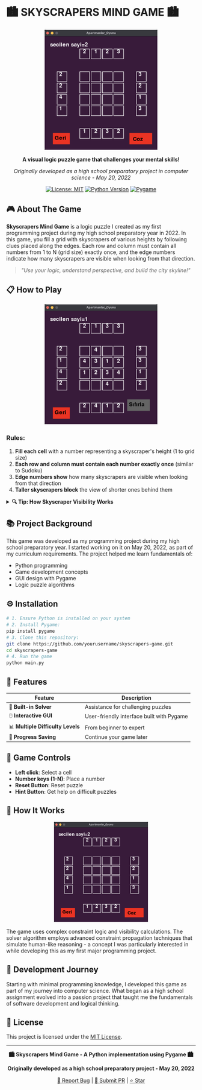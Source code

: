 # 🏙️ SKYSCRAPERS MIND GAME 🏙️
<div align="center">
  
  <img src="images/solver.png" width="300" alt="Game Logo">
  
  **A visual logic puzzle game that challenges your mental skills!**
  
  *Originally developed as a high school preparatory project in computer science - May 20, 2022*
  
  [![License: MIT](https://img.shields.io/badge/License-MIT-yellow.svg)](https://opensource.org/licenses/MIT)
  [![Python Version](https://img.shields.io/badge/python-3.6+-blue.svg)](https://www.python.org/downloads/)
  [![Pygame](https://img.shields.io/badge/pygame-2.0+-orange.svg)](https://www.pygame.org/)
</div>

## 🎮 About The Game
**Skyscrapers Mind Game** is a logic puzzle I created as my first programming project during my high school preparatory year in 2022. In this game, you fill a grid with skyscrapers of various heights by following clues placed along the edges. Each row and column must contain all numbers from 1 to N (grid size) exactly once, and the edge numbers indicate how many skyscrapers are visible when looking from that direction.

> *"Use your logic, understand perspective, and build the city skyline!"*

## 📋 How to Play
<div align="center">
  <img src="images/problem.png" width="300" alt="Problem Screen">
</div>

### Rules:
1. **Fill each cell** with a number representing a skyscraper's height (1 to grid size)
2. **Each row and column must contain each number exactly once** (similar to Sudoku)
3. **Edge numbers show** how many skyscrapers are visible when looking from that direction
4. **Taller skyscrapers block** the view of shorter ones behind them

<details>
<summary><b>🔍 Tip: How Skyscraper Visibility Works</b></summary>
<br>
For example, if you have skyscrapers arranged [2, 4, 1, 3] from left to right:
<ul>
<li>Looking from the left: You see 2 skyscrapers (2 and 4)</li>
<li>Looking from the right: You see 3 skyscrapers (3, 4 and 2)</li>
</ul>
<img src="images/starter.png" width="250" alt="Starter Screen">
</details>

## 📚 Project Background
This game was developed as my programming project during my high school preparatory year. I started working on it on May 20, 2022, as part of my curriculum requirements. The project helped me learn fundamentals of:
- Python programming
- Game development concepts
- GUI design with Pygame
- Logic puzzle algorithms

## ⚙️ Installation
```bash
# 1. Ensure Python is installed on your system
# 2. Install Pygame:
pip install pygame
# 3. Clone this repository:
git clone https://github.com/yourusername/skyscrapers-game.git
cd skyscrapers-game
# 4. Run the game
python main.py
```

## 🌟 Features
| Feature | Description |
|---------|-------------|
| 🔄 **Built-in Solver** | Assistance for challenging puzzles |
| 🖱️ **Interactive GUI** | User-friendly interface built with Pygame |
| 📊 **Multiple Difficulty Levels** | From beginner to expert |
| 💾 **Progress Saving** | Continue your game later |

## 🎯 Game Controls
- **Left click**: Select a cell
- **Number keys (1-N)**: Place a number
- **Reset Button**: Reset puzzle
- **Hint Button**: Get help on difficult puzzles

## 🤔 How It Works
<div align="center">
  <img src="images/solver.png" width="250" alt="Solver Screen">
</div>

The game uses complex constraint logic and visibility calculations. The solver algorithm employs advanced constraint propagation techniques that simulate human-like reasoning - a concept I was particularly interested in while developing this as my first major programming project.

## 🚀 Development Journey
Starting with minimal programming knowledge, I developed this game as part of my journey into computer science. What began as a high school assignment evolved into a passion project that taught me the fundamentals of software development and logical thinking.

## 📝 License
This project is licensed under the [MIT License](LICENSE).

---
<div align="center">
  
  **🏙️ Skyscrapers Mind Game - A Python implementation using Pygame 🏙️**
  
  **Originally developed as a high school preparatory project - May 20, 2022**
  
  [🐛 Report Bug](https://github.com/yourusername/skyscrapers-game/issues) | [🔄 Submit PR](https://github.com/yourusername/skyscrapers-game/pulls) | [⭐ Star](https://github.com/yourusername/skyscrapers-game)
  
</div>
